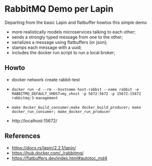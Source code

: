 # RabbitMQ Demo per Lapin

Departing from the basic Lapin and flatbuffer howtos this simple demo 
- more realistically models microservices talking to each other; 
- sends a strongly typed message from one to the other;
- serializes a message using flatbuffers (or json);
- stamps each message with a uuid;
- includes the docker run script to run a local broker;

## Howto
- docker network create rabbit-test
- ```docker run -d --rm --hostname host-rabbit --name rabbit -e RABBITMQ_DEFAULT_VHOST=my_vhost -p 5672:5672 -p 15672:15672 rabbitmq:3-management```
- ```make docker_build_consumer;make docker_build_producer; make docker_run_consumer; make_docker_run_producer```

- http://localhost:15672/

## References
- https://docs.rs/lapin/2.2.1/lapin/
- https://hub.docker.com/_/rabbitmq/
- https://flatbuffers.dev/index.html#autotoc_md4